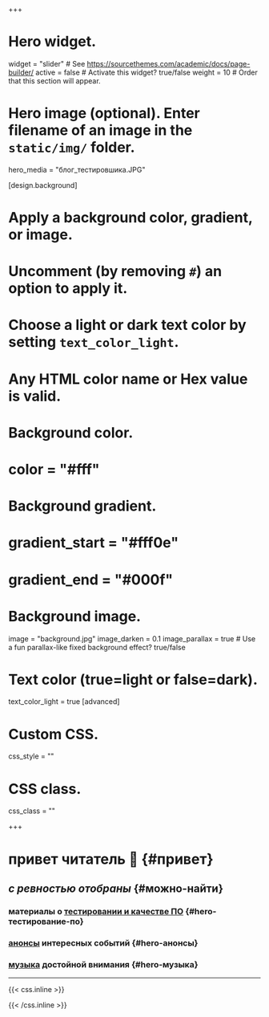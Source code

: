 +++
# Hero widget.
widget = "slider"  # See https://sourcethemes.com/academic/docs/page-builder/
active = false  # Activate this widget? true/false
weight = 10  # Order that this section will appear.
# Hero image (optional). Enter filename of an image in the `static/img/` folder.
hero_media = "блог_тестировшика.JPG"

[design.background]
  # Apply a background color, gradient, or image.
  #   Uncomment (by removing `#`) an option to apply it.
  #   Choose a light or dark text color by setting `text_color_light`.
  #   Any HTML color name or Hex value is valid.
  
  # Background color.
  # color = "#fff"
  
  # Background gradient.
  # gradient_start = "#fff0e"
  # gradient_end = "#000f"
  
  # Background image.
  image = "background.jpg"
  image_darken = 0.1
  image_parallax = true  # Use a fun parallax-like fixed background effect? true/false

  # Text color (true=light or false=dark).
  text_color_light = true
[advanced]
 # Custom CSS. 
 css_style = ""
 
 # CSS class.
 css_class = ""


+++
# привет читатель 🙏 {#привет}

## _с ревностью отобраны_ {#можно-найти}

### материалы о [тестировании и качестве ПО](/блог/) {#hero-тестирование-по}

### [анонсы](/анонс/) интересных событий {#hero-анонсы}

### [музыка](/музыка/) достойной внимания {#hero-музыка}

***

{{< css.inline >}}
<style>
  h3[id^=hero] > a {
     text-decoration: none  !important;
     color: #fc6f5c !important;
  }
  </style>
{{< /css.inline >}}
